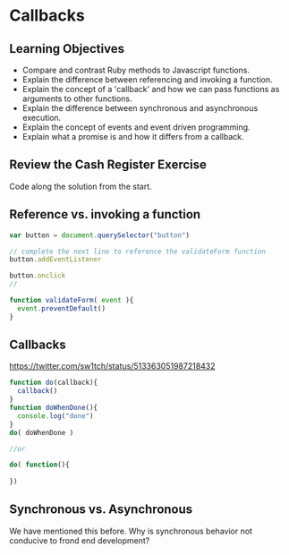 # Callbacks

## Learning Objectives


- Compare and contrast Ruby methods to Javascript functions.
- Explain the difference between referencing and invoking a function.
- Explain the concept of a 'callback' and how we can pass functions as arguments to other functions.
- Explain the difference between synchronous and asynchronous execution.
- Explain the concept of events and event driven programming.
- Explain what a promise is and how it differs from a callback.

## Review the Cash Register Exercise

Code along the solution from the start.

## Reference vs. invoking a function

```js
var button = document.querySelector("button")

// complete the next line to reference the validateForm function
button.addEventListener

button.onclick  
// 

function validateForm( event ){
  event.preventDefault()
}
```

## Callbacks

https://twitter.com/sw1tch/status/513363051987218432

```js
function do(callback){
  callback()
}
function doWhenDone(){
  console.log("done")
}
do( doWhenDone )

//or

do( function(){
  
})
```

## Synchronous vs. Asynchronous

We have mentioned this before. Why is synchronous behavior not conducive
to frond end development?





